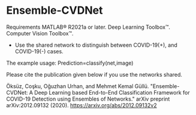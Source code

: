 # Ensemble-CVDNet

Requirements
MATLAB® R2021a or later.
Deep Learning Toolbox™.
Computer Vision Toolbox™.

- Use the shared network to distinguish between COVID-19(+), and COVID-19(-) cases.

The example usage:  Prediction=classify(net,image)

Please cite the publication given below if you use the networks shared.

Öksüz, Coşku, Oğuzhan Urhan, and Mehmet Kemal Güllü. "Ensemble-CVDNet: A Deep Learning based End-to-End Classification Framework for COVID-19 Detection using Ensembles of Networks." arXiv preprint arXiv:2012.09132 (2020). https://arxiv.org/abs/2012.09132v2
